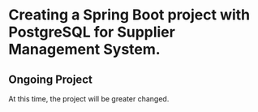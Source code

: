 # Creating a Spring Boot project with PostgreSQL for Supplier Management System. 
## Ongoing Project
At this time, the project will be greater changed.
